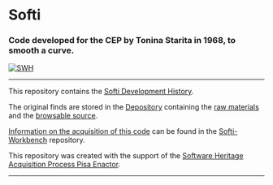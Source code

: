 # Softi

### Code developed for the CEP by Tonina Starita in 1968, to smooth a curve.

[![SWH](https://archive.softwareheritage.org/badge/origin/https://github.com/Unipisa/Softi/)](https://archive.softwareheritage.org/browse/origin/https://github.com/Unipisa/Softi/)


-------------------

This repository contains the 
[Softi Development History](https://github.com/Unipisa/Softi/tree/SourceCode/). 

The original finds are stored in the [Depository](https://github.com/Unipisa/Softi-Depository) 
containing the
[raw materials](https://github.com/Unipisa/Softi-Depository/tree/master/raw_materials) and the
[browsable source](https://github.com/Unipisa/Softi-Depository/tree/master/browsable_source).

[Information on the acquisition of this code](https://github.com/Unipisa/Softi-Workbench/tree/master/metadata) can be found in the [Softi-Workbench](https://github.com/Unipisa/Softi-Workbench) repository.

This repository was created with the support of the 
[Software Heritage Acquisition Process Pisa Enactor](https://github.com/Unipisa/SWHAPPE).


-------------------
